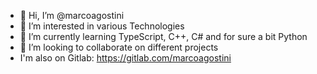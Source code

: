 - 👋 Hi, I’m @marcoagostini
- 👀 I’m interested in various Technologies
- 🌱 I’m currently learning TypeScript, C++, C# and for sure a bit Python
- 💞️ I’m looking to collaborate on different projects
- I'm also on Gitlab: https://gitlab.com/marcoagostini
